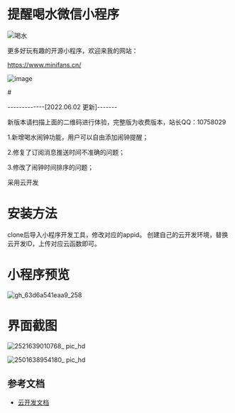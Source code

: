# 提醒喝水微信小程序
![喝水](https://user-images.githubusercontent.com/72783438/145314592-7ed28da9-2263-4f2d-98a6-5ebe6cd528c7.jpg)

更多好玩有趣的开源小程序，欢迎来我的网站：

https://www.minifans.cn/

![image](https://user-images.githubusercontent.com/72783438/145314689-7859a7e4-94c5-4ae8-ae24-34247c37dcb1.png)

<!-- wp:paragraph -->
#<p>-------------[2022.06.02 更新]-------</p>
新版本请扫描上面的二维码进行体验，完整版为收费版本，站长QQ：10758029
<!-- /wp:paragraph -->

<!-- wp:paragraph -->
<p>1.新增喝水闹钟功能，用户可以自由添加闹钟提醒；</p>
<!-- /wp:paragraph -->

<!-- wp:paragraph -->
<p>2.修复了订阅消息推送时间不准确的问题；</p>
<!-- /wp:paragraph -->

<!-- wp:paragraph -->
<p>3.修改了闹钟时间排序的问题；</p>
<!-- /wp:paragraph -->
采用云开发

# 安装方法
clone后导入小程序开发工具，修改对应的appid。
创建自己的云开发环境，替换云开发ID，上传对应云函数即可。
# 小程序预览

![gh_63d6a541eaa9_258](https://user-images.githubusercontent.com/72783438/145179808-ad0866c5-1052-4d0d-b610-d61aefedd968.jpg)

# 界面截图

![2521639010768_ pic_hd](https://user-images.githubusercontent.com/72783438/145315038-ae090ced-4bb8-4fa5-aa49-b11d60264404.jpg)


![2501638954180_ pic_hd](https://user-images.githubusercontent.com/72783438/145179911-2db9f8c4-6636-4017-89ec-2545d99d44ed.jpg)

## 参考文档

- [云开发文档](https://developers.weixin.qq.com/miniprogram/dev/wxcloud/basis/getting-started.html)

